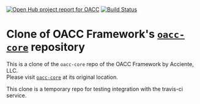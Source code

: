 [![Open Hub project report for OACC](https://www.openhub.net/p/oacc/widgets/project_thin_badge?format=gif&amp;ref=Thin+badge)](https://www.openhub.net/p/oacc?ref=Thin+badge)
[![Build Status](https://travis-ci.org/fspinnenhirn/oacc-core-ci.svg)](https://travis-ci.org/fspinnenhirn/oacc-core-ci)

Clone of OACC Framework's [`oacc-core`](https://github.com/acciente/oacc-core) repository
=========================================================================================

This is a clone of the `oacc-core` repo of the OACC Framework by Acciente, LLC.  
Please visit [`oacc-core`](https://github.com/acciente/oacc-core) at its original location.

This clone is a temporary repo for testing integration with the travis-ci service.
